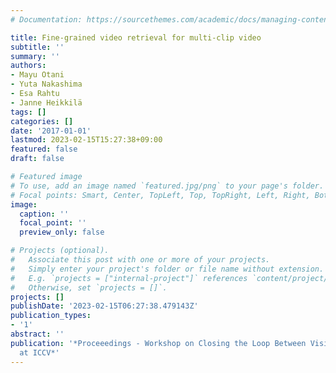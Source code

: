 ```yaml
---
# Documentation: https://sourcethemes.com/academic/docs/managing-content/

title: Fine-grained video retrieval for multi-clip video
subtitle: ''
summary: ''
authors:
- Mayu Otani
- Yuta Nakashima
- Esa Rahtu
- Janne Heikkilä
tags: []
categories: []
date: '2017-01-01'
lastmod: 2023-02-15T15:27:38+09:00
featured: false
draft: false

# Featured image
# To use, add an image named `featured.jpg/png` to your page's folder.
# Focal points: Smart, Center, TopLeft, Top, TopRight, Left, Right, BottomLeft, Bottom, BottomRight.
image:
  caption: ''
  focal_point: ''
  preview_only: false

# Projects (optional).
#   Associate this post with one or more of your projects.
#   Simply enter your project's folder or file name without extension.
#   E.g. `projects = ["internal-project"]` references `content/project/deep-learning/index.md`.
#   Otherwise, set `projects = []`.
projects: []
publishDate: '2023-02-15T06:27:38.479143Z'
publication_types:
- '1'
abstract: ''
publication: '*Proceeedings - Workshop on Closing the Loop Between Vision and Language
  at ICCV*'
---
```

